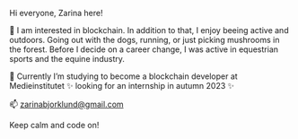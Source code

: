    Hi everyone, Zarina here!

👀 I am interested in blockchain. 
    In addition to that, I enjoy beeing active and outdoors. 
    Going out with the dogs, running, or just picking mushrooms in the forest. 
    Before I decide on a career change, I was active in equestrian sports and the equine industry. 
     
🌱 Currently I’m studying to become a blockchain developer at Medieinstitutet
            ✨ looking for an internship in autumn 2023 ✨

📫   zarinabjorklund@gmail.com

   Keep calm and code on!
